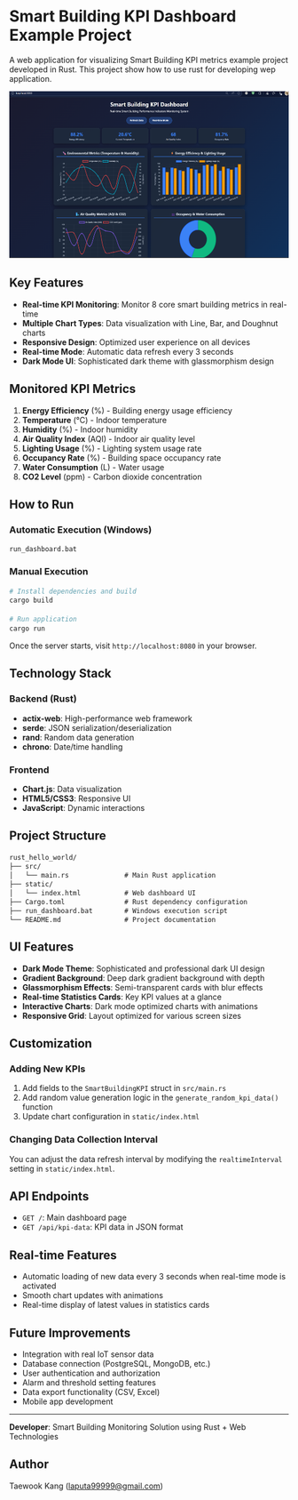 # Smart Building KPI Dashboard Example Project

A web application for visualizing Smart Building KPI metrics example project developed in Rust. This project show how to use rust for developing wep application.

<p align="center"><img src="https://github.com/mac999/smartbuilding_kpi_sample_server/blob/main/img/img.png" height="300"></img></p>

## Key Features

- **Real-time KPI Monitoring**: Monitor 8 core smart building metrics in real-time
- **Multiple Chart Types**: Data visualization with Line, Bar, and Doughnut charts
- **Responsive Design**: Optimized user experience on all devices
- **Real-time Mode**: Automatic data refresh every 3 seconds
- **Dark Mode UI**: Sophisticated dark theme with glassmorphism design

## Monitored KPI Metrics

1. **Energy Efficiency** (%) - Building energy usage efficiency
2. **Temperature** (°C) - Indoor temperature
3. **Humidity** (%) - Indoor humidity
4. **Air Quality Index** (AQI) - Indoor air quality level
5. **Lighting Usage** (%) - Lighting system usage rate
6. **Occupancy Rate** (%) - Building space occupancy rate
7. **Water Consumption** (L) - Water usage
8. **CO2 Level** (ppm) - Carbon dioxide concentration

## How to Run

### Automatic Execution (Windows)
```batch
run_dashboard.bat
```

### Manual Execution
```bash
# Install dependencies and build
cargo build

# Run application
cargo run
```

Once the server starts, visit `http://localhost:8080` in your browser.

##  Technology Stack

### Backend (Rust)
- **actix-web**: High-performance web framework
- **serde**: JSON serialization/deserialization
- **rand**: Random data generation
- **chrono**: Date/time handling

### Frontend
- **Chart.js**: Data visualization
- **HTML5/CSS3**: Responsive UI
- **JavaScript**: Dynamic interactions

##  Project Structure

```
rust_hello_world/
├── src/
│   └── main.rs              # Main Rust application
├── static/
│   └── index.html           # Web dashboard UI
├── Cargo.toml               # Rust dependency configuration
├── run_dashboard.bat        # Windows execution script
└── README.md                # Project documentation
```

##  UI Features

- **Dark Mode Theme**: Sophisticated and professional dark UI design
- **Gradient Background**: Deep dark gradient background with depth
- **Glassmorphism Effects**: Semi-transparent cards with blur effects
- **Real-time Statistics Cards**: Key KPI values at a glance
- **Interactive Charts**: Dark mode optimized charts with animations
- **Responsive Grid**: Layout optimized for various screen sizes

## Customization

### Adding New KPIs
1. Add fields to the `SmartBuildingKPI` struct in `src/main.rs`
2. Add random value generation logic in the `generate_random_kpi_data()` function
3. Update chart configuration in `static/index.html`

### Changing Data Collection Interval
You can adjust the data refresh interval by modifying the `realtimeInterval` setting in `static/index.html`.

## API Endpoints

- `GET /`: Main dashboard page
- `GET /api/kpi-data`: KPI data in JSON format

## Real-time Features

- Automatic loading of new data every 3 seconds when real-time mode is activated
- Smooth chart updates with animations
- Real-time display of latest values in statistics cards

## Future Improvements

- Integration with real IoT sensor data
- Database connection (PostgreSQL, MongoDB, etc.)
- User authentication and authorization
- Alarm and threshold setting features
- Data export functionality (CSV, Excel)
- Mobile app development

---

**Developer**: Smart Building Monitoring Solution using Rust + Web Technologies

## Author
Taewook Kang (laputa99999@gmail.com)





